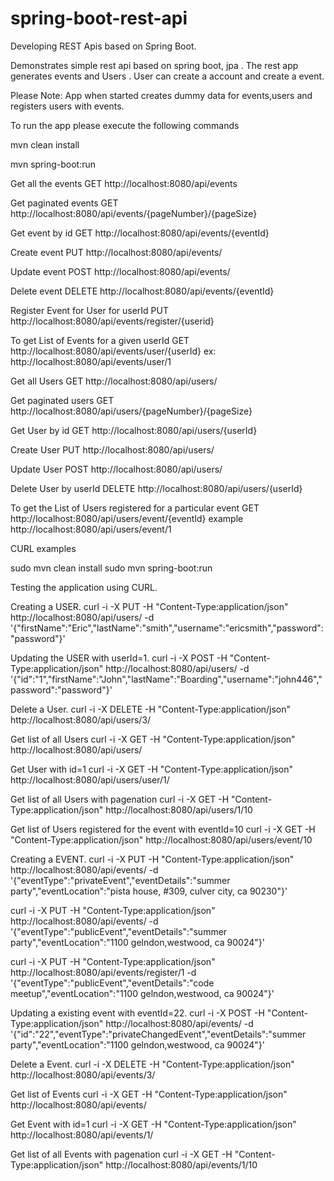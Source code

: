 # spring-boot-rest-api
Developing REST Apis based on Spring Boot.

Demonstrates simple rest api based on spring boot, jpa . The rest app generates events and Users .
User can create a account and create a event.

Please Note: App when started creates dummy data for events,users and registers users with events.

To run the app please execute the following commands

mvn clean install

mvn spring-boot:run

Get all the events
GET http://localhost:8080/api/events 

Get paginated events
GET http://localhost:8080/api/events/{pageNumber}/{pageSize}

Get event by id
GET http://localhost:8080/api/events/{eventId}

Create event
PUT http://localhost:8080/api/events/

Update event
POST http://localhost:8080/api/events/

Delete event
DELETE http://localhost:8080/api/events/{eventId}

Register Event for User for userId
PUT http://localhost:8080/api/events/register/{userid} 

To get List of Events for a given userId
GET http://localhost:8080/api/events/user/{userId}
ex: http://localhost:8080/api/events/user/1


Get all Users
GET http://localhost:8080/api/users/

Get paginated users
GET http://localhost:8080/api/users/{pageNumber}/{pageSize}

Get User by id
GET http://localhost:8080/api/users/{userId}

Create User
PUT http://localhost:8080/api/users/

Update User
POST http://localhost:8080/api/users/

Delete User by userId
DELETE http://localhost:8080/api/users/{userId}

To get the List of Users registered for a particular event
GET http://localhost:8080/api/users/event/{eventId}
example
http://localhost:8080/api/users/event/1


CURL examples

sudo mvn clean install
sudo mvn spring-boot:run

Testing the application using  CURL.

Creating a USER.
curl -i -X PUT -H "Content-Type:application/json" http://localhost:8080/api/users/ -d '{"firstName":"Eric","lastName":"smith","username":"ericsmith","password":"password"}'

Updating the USER with userId=1.
curl -i -X POST -H "Content-Type:application/json" http://localhost:8080/api/users/ -d '{"id":"1","firstName":"John","lastName":"Boarding","username":"john446","password":"password"}'

Delete a User.
curl -i -X DELETE -H "Content-Type:application/json" http://localhost:8080/api/users/3/

Get list of all Users
curl -i -X GET -H "Content-Type:application/json" http://localhost:8080/api/users/

Get User with id=1
curl -i -X GET -H "Content-Type:application/json" http://localhost:8080/api/users/user/1/

Get list of all Users with pagenation
curl -i -X GET -H "Content-Type:application/json" http://localhost:8080/api/users/1/10

Get list of Users registered for the event with eventId=10
curl -i -X GET -H "Content-Type:application/json" http://localhost:8080/api/users/event/10


Creating a EVENT. 
curl -i -X PUT -H "Content-Type:application/json" http://localhost:8080/api/events/ -d '{"eventType":"privateEvent","eventDetails":"summer party","eventLocation":"pista house, #309, culver city, ca 90230"}' 

curl -i -X PUT -H "Content-Type:application/json" http://localhost:8080/api/events/ -d '{"eventType":"publicEvent","eventDetails":"summer party","eventLocation":"1100 gelndon,westwood, ca 90024"}'

curl -i -X PUT -H "Content-Type:application/json" http://localhost:8080/api/events/register/1 -d '{"eventType":"publicEvent","eventDetails":"code meetup","eventLocation":"1100 gelndon,westwood, ca 90024"}'

Updating a existing event with eventId=22.
curl -i -X POST -H "Content-Type:application/json" http://localhost:8080/api/events/ -d '{"id":"22","eventType":"privateChangedEvent","eventDetails":"summer party","eventLocation":"1100 gelndon,westwood, ca 90024"}'

Delete a Event.
curl -i -X DELETE -H "Content-Type:application/json" http://localhost:8080/api/events/3/

Get list of Events
curl -i -X GET -H "Content-Type:application/json" http://localhost:8080/api/events/

Get Event with id=1
curl -i -X GET -H "Content-Type:application/json" http://localhost:8080/api/events/1/

Get list of all Events with pagenation
curl -i -X GET -H "Content-Type:application/json" http://localhost:8080/api/events/1/10

















